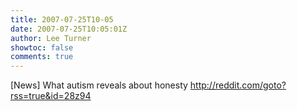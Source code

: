 ```yaml
---
title: 2007-07-25T10-05
date: 2007-07-25T10:05:01Z
author: Lee Turner
showtoc: false
comments: true
---
```


[News] What autism reveals about honesty http://reddit.com/goto?rss=true&id=28z94

